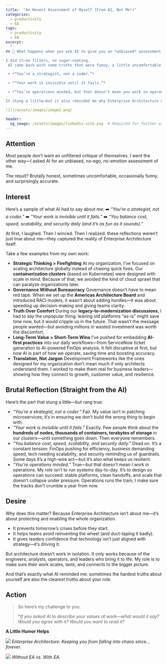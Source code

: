 ```yaml
---
title:  "An Honest Assessment of Myself (From AI, Not Me!)"
categories:
  - productivity
  - EA
tags:
  - productivity
  - EA
excerpt: 
  "
## 🔎 What happens when you ask AI to give you an *unbiased* assessment of yourself?

I did it—no filters, no sugar-coating.
 AI came back with some truths that were funny, a little uncomfortable, and painfully accurate:

 ➡️ *“You’re a strategist, not a coder.”*

 ➡️ *“Your work is invisible until it fails.”*

 ➡️ *“You’re operations minded… but that doesn’t mean you work in operations.”*

It stung a little—but it also reminded me why Enterprise Architecture matters. "

![](/assets/images/image2.png)

header:
  og_image: /assets/images/linkedin-site.png  # Required for Twitter wide card
---
```


## Attention

Most people don’t want an unfiltered critique of themselves.
 I went the other way—I asked AI for an unbiased, no-ego, no-emotion assessment of me.

The result? Brutally honest, sometimes uncomfortable, occasionally funny, and surprisingly accurate.

## Interest

Here’s a sample of what AI had to say about me:
 ➡️ *“You’re a strategist, not a coder.”*
 ➡️ *“Your work is invisible until it fails.”*
 ➡️ *“You balance cost, speed, scalability, and security daily (and it’s as fun as it sounds).”*

At first, I laughed. Then I winced. Then I realized: these reflections weren’t just true about me—they captured the reality of Enterprise Architecture itself.

Take a few examples from my own work:

- **Strategic Thinking > Firefighting**
   At my organization, I’ve focused on scaling architecture globally instead of chasing quick fixes. Our **containerization clusters** (based on Kubernetee) were designed with scale in mind. Because of that, we avoided the kind of cloud sprawl that can paralyze organizations later.
- **Governance Without Bureaucracy**
   Governance doesn’t have to mean red tape. When we set up the **Americas Architecture Board** and introduced RACI models, it wasn’t about adding hurdles—it was about speeding up decision-making and giving teams clarity.
- **Truth Over Comfort**
   During our **legacy-to-modernization discussions**, I had to say the unpopular thing: leaving old platforms “as-is” might save time now, but it would cripple us in the future. That wasn’t the message people wanted—but avoiding millions in wasted investment was worth the discomfort.
- **Long-Term Value > Short-Term Wins**
   I’ve pushed for embedding **AI-first practices** into our daily workflows—from ServiceNow ticket generation to AI-powered FinOps analysis. It felt disruptive at first, but now AI is part of how we operate, saving time and boosting accuracy.
- **Translation, Not Jargon**
   Development Frameworks like the ones designed for my organization don’t mean much if only architects understand them. I worked to make them real for business leaders—showing how they connect to growth, customer value, and resilience.

## Brutal Reflection (Straight from the AI)

Here’s the part that stung a little—but rang true:

- *“You’re a strategist, not a coder.”*
   Fair. My value isn’t in patching microservices; it’s in ensuring we don’t build the wrong thing to begin with.
- *“Your work is invisible until it fails.”*
   Exactly. Few people think about the **hundreds of nodes, thousands of containers, terabytes of storage** in our clusters—until something goes down. Then everyone remembers.
- *“You balance cost, speed, scalability, and security daily.”*
   Dead on. It’s a constant tension: FinOps pushing for efficiency, business demanding speed, tech needing scalability, and security reminding us of guardrails. Some days it’s a high-wire act—but it’s also what keeps us resilient.
- *“You’re operations minded.”*
   True—but that doesn’t mean I work *in* operations. My role isn’t to run systems day-to-day. It’s to design so operations can succeed: stable platforms, clean handoffs, and scale that doesn’t collapse under pressure. Operations runs the train; I make sure the tracks don’t crumble a year from now.

## Desire

Why does this matter? Because Enterprise Architecture isn’t about me—it’s about protecting and enabling the whole organization.

- It prevents tomorrow’s crises before they start.
- It helps teams avoid reinventing the wheel (and duct-taping it badly).
- It gives leaders confidence that technology isn’t just aligned with strategy—it’s driving it.

But architecture doesn’t work in isolation. It only works because of the engineers, analysts, operators, and leaders who bring it to life. My role is to make sure their work scales, lasts, and connects to the bigger picture.

And that’s exactly what AI reminded me: sometimes the hardest truths about yourself are also the clearest truths about your role.

## Action

> *So* here’s my challenge to you:
>
> **If you asked AI to describe your values at work—what would it say?
>  Would you agree with it?
>  Would you want to read it?*

**A Little Humor Helps**

![](/assets/image.png)
 *Enterprise Architecture: Keeping you from falling into chaos since… forever.*

![](/assets/images/image2.png)
 *Without EA vs. With EA.*

